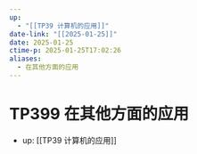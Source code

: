 ```yaml
---
up:
  - "[[TP39 计算机的应用]]"
date-link: "[[2025-01-25]]"
date: 2025-01-25
ctime-p: 2025-01-25T17:02:26
aliases:
  - 在其他方面的应用
---
```


# TP399 在其他方面的应用

- up: [[TP39 计算机的应用]]
